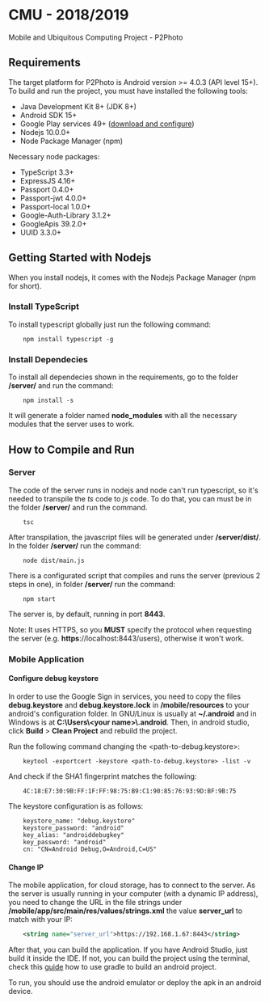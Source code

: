 # CMU - 2018/2019
Mobile and Ubiquitous Computing Project - P2Photo

## Requirements
The target platform for P2Photo is Android version >= 4.0.3 (API level 15+). To build and run the project, you must have installed the following tools:
- Java Development Kit 8+ (JDK 8+)
- Android SDK 15+
- Google Play services 49+ ([download and configure](https://developer.android.com/google/play-services/setup.html))  
- Nodejs 10.0.0+
- Node Package Manager (npm)

Necessary node packages:
- TypeScript 3.3+
- ExpressJS 4.16+
- Passport 0.4.0+
- Passport-jwt 4.0.0+
- Passport-local 1.0.0+
- Google-Auth-Library 3.1.2+
- GoogleApis 39.2.0+
- UUID 3.3.0+

## Getting Started with Nodejs
When you install nodejs, it comes with the Nodejs Package Manager (npm for short).

### Install TypeScript
To install typescript globally just run the following command:

```
    npm install typescript -g
```

### Install Dependecies
To install all dependecies shown in the requirements, go to the folder **/server/** and run the command:

```
    npm install -s
```

It will generate a folder named **node_modules** with all the necessary modules that the server uses to work.

## How to Compile and Run
### Server
The code of the server runs in nodejs and node can't run typescript, so it's needed to transpile the _ts_ code to _js_ code. To do that, you can must be in the folder **/server/** and run the command.

```
    tsc
```

After transpilation, the javascript files will be generated under **/server/dist/**.
In the folder **/server/** run the command:
```
    node dist/main.js
```

There is a configurated script that compiles and runs the server (previous 2 steps in one), in folder **/server/** run the command:
```
    npm start
```

The server is, by default, running in port **8443**.

Note: It uses HTTPS, so you **MUST** specify the protocol when requesting the server (e.g. **https**://localhost:8443/users), otherwise it won't work.

### Mobile Application
#### Configure debug keystore
In order to use the Google Sign in services, you need to copy the files **debug.keystore** and **debug.keystore.lock** in **/mobile/resources** to your android's configuration folder. In GNU/Linux is usually at **~/.android** and in Windows is at **C:\Users\\\<your name>\\.android**. Then, in android studio, click **Build** > **Clean Project** and rebuild the project.

Run the following command changing the <path-to-debug.keystore>:
```
    keytool -exportcert -keystore <path-to-debug.keystore> -list -v
```

And check if the SHA1 fingerprint matches the following:
```
    4C:18:E7:30:9B:FF:1F:FF:98:75:B9:C1:90:85:76:93:9D:BF:9B:75
```

The keystore configuration is as follows:
```properties
    keystore_name: "debug.keystore"
    keystore_password: "android"
    key_alias: "androiddebugkey"
    key_password: "android"
    cn: "CN=Android Debug,O=Android,C=US"
```

#### Change IP
The mobile application, for cloud storage, has to connect to the server. As the server is usually running in your computer (with a dynamic IP address), you need to change the URL in the file strings under **/mobile/app/src/main/res/values/strings.xml** the value **server_url** to match with your IP:

```xml
    <string name="server_url">https://192.168.1.67:8443</string>
```

After that, you can build the application. If you have Android Studio, just build it inside the IDE. If not, you can build the project using the terminal, check this [guide](https://developer.android.com/studio/build/building-cmdline) how to use gradle to build an android project.

To run, you should use the android emulator or deploy the apk in an android device.
